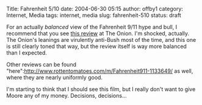 Title: Fahrenheit 5/10
date: 2004-06-30 05:15
author: offby1
category: Internet, Media
tags: internet, media
slug: fahrenheit-510
status: draft

For an actually _balanced_ view of the Fahrenheit 9/11 hype and bull, I recommend that you see [this review](http://www.theonionavclub.com/cinema/index.php?issue=4026#review7) at The Onion. I'm shocked, actually. The Onion's leanings are virulently anti-Bush most of the time, and this one is still clearly toned that way, but the review itself is way more balanced than I expected.

Other reviews can be found "here":http://www.rottentomatoes.com/m/Fahrenheit911-1133649/ as well, where they are nearly uniformly good.

I'm starting to think that I should see this film, but I really don't want to give Moore any of my money. Decisions, decisions\...
